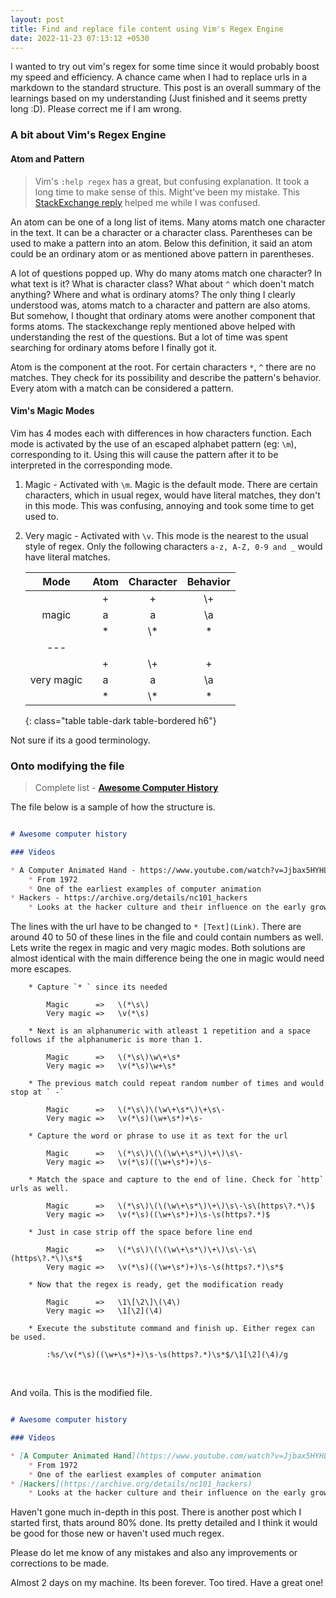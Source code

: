 ```yaml
---
layout: post
title: Find and replace file content using Vim's Regex Engine
date: 2022-11-23 07:13:12 +0530
---
```


I wanted to try out vim's regex for some time since it would probably boost my speed and efficiency. A chance came when I had to replace urls in a markdown to the standard structure. This post is an overall summary of the learnings based on my understanding (Just finished and it seems pretty long :D). Please correct me if I am wrong.

### A bit about Vim's Regex Engine

#### Atom and Pattern

> Vim's `:help regex` has a great, but confusing explanation. It took a long time to make sense of this. Might've been my mistake. This [StackExchange reply](https://vi.stackexchange.com/questions/13159/what-is-an-atom) helped me while I was confused.

An atom can be one of a long list of items. Many atoms match one character in the text. It can be a character or a character class. Parentheses can be used to make a pattern into an atom. Below this definition, it said an atom could be an ordinary atom or as mentioned above pattern in parentheses.

A lot of questions popped up. Why do many atoms match one character? In what text is it? What is character class? What about `^` which doen't match anything? Where and what is ordinary atoms? The only thing I clearly understood was, atoms match to a character and pattern are also atoms. But somehow, I thought that ordinary atoms were another component that forms atoms. The stackexchange reply mentioned above helped with understanding the rest of the questions. But a lot of time was spent searching for ordinary atoms before I finally got it.

Atom is the component at the root. For certain characters `*`, `^` there are no matches. They check for its possibility and describe the pattern's behavior. Every atom with a match can be considered a pattern.

#### Vim's Magic Modes

Vim has 4 modes each with differences in how characters function. Each mode is activated by the use of an escaped alphabet pattern (eg: `\m`), corresponding to it. Using this will cause the pattern after it to be interpreted in the corresponding mode.

1. Magic - Activated with `\m`. Magic is the default mode. There are certain characters, which in usual regex, would have literal matches, they don't in this mode. This was confusing, annoying and took some time to get used to. 
    
2. Very magic - Activated with `\v`. This mode is the nearest to the usual style of regex. Only the following characters `a-z, A-Z, 0-9 and _` would have literal matches.

   |    Mode    |   Atom    |   Character    |      Behavior      |
   |:----------:|:---------:|:--------------:|:------------------:|
   |            |     +     |       +        |       \\+          |
   |   magic    |     a     |       a        |       \\a          |
   |            |     *     |     \\*        |         *          |
   |---
   |            |     +     |     \\+        |         +          |
   | very magic |     a     |       a        |       \\a          |
   |            |     *     |     \\*        |         *          |
   {: class="table table-dark table-bordered h6"}

Not sure if its a good terminology.
&nbsp;

### Onto modifying the file

> Complete list - [**Awesome Computer History**](https://github.com/watson/awesome-computer-history)

The file below is a sample of how the structure is.

```md

# Awesome computer history

### Videos

* A Computer Animated Hand - https://www.youtube.com/watch?v=Jjbax5HYHLQ
    * From 1972
    * One of the earliest examples of computer animation
* Hackers - https://archive.org/details/nc101_hackers
    * Looks at the hacker culture and their influence on the early growth of the internet

```

The lines with the url have to be changed to `* [Text](Link)`. There are around 40 to 50 of these lines in the file and could contain numbers as well. Lets write the regex in magic and very magic modes. Both solutions are almost identical with the main difference being the one in magic would need more escapes.

        * Capture `* ` since its needed
            
            Magic      =>   \(*\s\)
            Very magic =>   \v(*\s)

        * Next is an alphanumeric with atleast 1 repetition and a space follows if the alphanumeric is more than 1.

            Magic      =>   \(*\s\)\w\+\s*
            Very magic =>   \v(*\s)\w+\s*

        * The previous match could repeat random number of times and would stop at ` -`

            Magic      =>   \(*\s\)\(\w\+\s*\)\+\s\-
            Very magic =>   \v(*\s)(\w+\s*)+\s-

        * Capture the word or phrase to use it as text for the url

            Magic      =>   \(*\s\)\(\(\w\+\s*\)\+\)\s\-
            Very magic =>   \v(*\s)((\w+\s*)+)\s-

        * Match the space and capture to the end of line. Check for `http` urls as well.

            Magic      =>   \(*\s\)\(\(\w\+\s*\)\+\)\s\-\s\(https\?.*\)$
            Very magic =>   \v(*\s)((\w+\s*)+)\s-\s(https?.*)$

        * Just in case strip off the space before line end

            Magic      =>   \(*\s\)\(\(\w\+\s*\)\+\)\s\-\s\(https\?.*\)\s*$
            Very magic =>   \v(*\s)((\w+\s*)+)\s-\s(https?.*)\s*$

        * Now that the regex is ready, get the modification ready

            Magic      =>   \1\[\2\]\(\4\)
            Very magic =>   \1[\2](\4)

        * Execute the substitute command and finish up. Either regex can be used.

            :%s/\v(*\s)((\w+\s*)+)\s-\s(https?.*)\s*$/\1[\2](\4)/g

&nbsp;

And voila. This is the modified file.

```md

# Awesome computer history

### Videos

* [A Computer Animated Hand](https://www.youtube.com/watch?v=Jjbax5HYHLQ)
    * From 1972
    * One of the earliest examples of computer animation
* [Hackers](https://archive.org/details/nc101_hackers)
    * Looks at the hacker culture and their influence on the early growth of the internet

```

Haven't gone much in-depth in this post. There is another post which I started first, thats around 80% done. Its pretty detailed and I think it would be good for those new or haven't used much regex. 

Please do let me know of any mistakes and also any improvements or corrections to be made.

Almost 2 days on my machine. Its been forever. Too tired. Have a great one!
